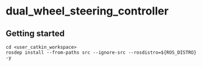 # dual_wheel_steering_controller

## Getting started

```
cd <user_catkin_workspace>
rosdep install --from-paths src --ignore-src --rosdistro=${ROS_DISTRO} -y
```